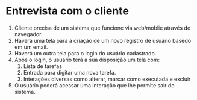 # Entrevista com o cliente

1. Cliente precisa de um sistema que funcione via web/moblie através de navegador.
2. Haverá uma tela para a criação de um novo registro de usuário basedo em um email.
3. Haverá um outra tela para o login do usuário cadastrado.
4. Após o login, o usuário terá a sua disposição um tela com:
   1. Lista de tarefas
   2. Entrada para digitar uma nova tarefa.
   3. Interações diversas como alterar, marcar como executada e excluir
5. O usuário poderá acessar uma interação que lhe permite sair do sistema.